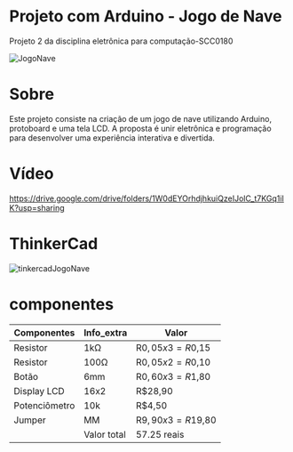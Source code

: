 # Projeto com Arduino - Jogo de Nave
Projeto 2 da disciplina eletrônica para computação-SCC0180

![JogoNave](https://github.com/GabrielAbreu571/EletronicaParaComputacao/assets/63174449/5dcb359b-2b2a-485c-bec7-122321f0fdbb)

# Sobre

Este projeto consiste na criação de um jogo de nave utilizando Arduino, protoboard e uma tela LCD. A proposta é unir eletrônica e programação para desenvolver uma experiência interativa e divertida.

# Vídeo 

https://drive.google.com/drive/folders/1W0dEYOrhdjhkuiQzeIJolC_t7KGq1iIK?usp=sharing

# ThinkerCad

![tinkercadJogoNave](https://github.com/GabrielAbreu571/EletronicaParaComputacao/assets/63174449/99306201-c078-4bf0-a686-40ba75fa50a9)

# componentes

| Componentes |	Info_extra | Valor |
|-------------|------------|-------|
|Resistor	| 1kΩ	| R$0,05 x 3 = R$0,15 |
|Resistor	| 100Ω	| R$0,05 x 2 = R$0,10 |
|Botão	| 6mm	| R$0,60 x 3 = R$1,80 |
|Display LCD | 16x2	| R$28,90 |
|Potenciômetro	| 10k	| R$4,50 |
|Jumper	| MM	| R$9,90 x 3 = R$19,80 |
|    | Valor total    | 57.25 reais | 

